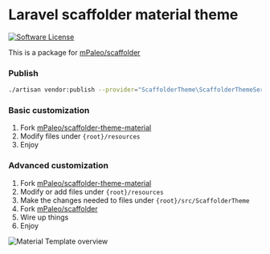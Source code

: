 # Laravel scaffolder material theme
[![Software License](https://img.shields.io/badge/license-MIT-blue.svg?style=flat-square)](LICENSE)

This is a package for [mPaleo/scaffolder](https://github.com/mPaleo/scaffolder)

### Publish
```bash
./artisan vendor:publish --provider="ScaffolderTheme\ScaffolderThemeServiceProvider" --force
````

### Basic customization
1. Fork [mPaleo/scaffolder-theme-material](https://github.com/mPaleo/scaffolder-theme-material)
2. Modify files under `{root}/resources`
3. Enjoy

### Advanced customization
1. Fork [mPaleo/scaffolder-theme-material](https://github.com/mPaleo/scaffolder-theme-material)
2. Modify or add files under `{root}/resources`
3. Make the changes needed to files under `{root}/src/ScaffolderTheme`
4. Fork [mPaleo/scaffolder](https://github.com/mPaleo/scaffolder)
5. Wire up things
6. Enjoy

![Material Template overview](https://cloud.githubusercontent.com/assets/5132565/11137273/e94a445a-8994-11e5-9d61-a5488a6fb01f.png)
